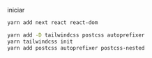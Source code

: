 iniciar

```bash
yarn add next react react-dom

```

```bash
yarn add -D tailwindcss postcss autoprefixer
yarn tailwindcss init
yarn add postcss autoprefixer postcss-nested

```
